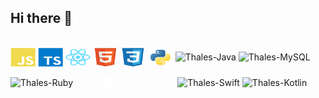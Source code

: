 ## Hi there 👋

<!--
**euthacrazy/euthacrazy** is a ✨ _special_ ✨ repository because its `README.md` (this file) appears on your GitHub profile.

Here are some ideas to get you started:

- 🔭 I’m currently working on ...
- 🌱 I’m currently learning ...
- 👯 I’m looking to collaborate on ...
- 🤔 I’m looking for help with ...
- 💬 Ask me about ...
- 📫 How to reach me: ...
- 😄 Pronouns: ...
- ⚡ Fun fact: ...
-->

<div style="display: inline_block"><br>
  <img align="center" alt="Thales-Js" height="30" width="40" src="https://raw.githubusercontent.com/devicons/devicon/master/icons/javascript/javascript-plain.svg">
  <img align="center" alt="Thales-Ts" height="30" width="40" src="https://raw.githubusercontent.com/devicons/devicon/master/icons/typescript/typescript-plain.svg">
  <img align="center" alt="Thales-React" height="30" width="40" src="https://raw.githubusercontent.com/devicons/devicon/master/icons/react/react-original.svg">
  <img align="center" alt="Thales-HTML" height="30" width="40" src="https://raw.githubusercontent.com/devicons/devicon/master/icons/html5/html5-original.svg">
  <img align="center" alt="Thales-CSS" height="30" width="40" src="https://raw.githubusercontent.com/devicons/devicon/master/icons/css3/css3-original.svg">
  <img align="center" alt="Thales-Python" height="30" width="40" src="https://raw.githubusercontent.com/devicons/devicon/master/icons/python/python-original.svg">
  <img align="center" alt="Thales-Java" height="30" width="40" src="https://icongr.am/devicon/java-original.svg">
  <img align="center" alt="Thales-MySQL" height="30" width="40" src="https://icongr.am/devicon/mysql-original-wordmark.svg">
  <img align="center" alt="Thales-Ruby" height="30" width="40" src="https://icongr.am/devicon/ruby-original.svg">
 <svg align="center" alt="Thales-Rust" height="30" width="40" viewBox="0 0 128 128" xmlns="http://www.w3.org/2000/svg">
  <path fill="#ffffff" d="M64.002 7.004c-31.48 0-57 25.518-57 57 0 31.48 25.52 57 57 57 31.48 0 57-25.52 57-57 0-31.48-25.52-57-57-57zm0 10.338c25.751 0 46.663 20.912 46.663 46.662 0 25.751-20.912 46.664-46.663 46.664-25.75 0-46.662-20.913-46.662-46.664 0-25.75 20.912-46.662 46.662-46.662z"/>
 
</svg>
 <img align="center" alt="Thales-Solidity" height="30" width="40" src="https://cdn.jsdelivr.net/gh/devicons/devicon@latest/icons/solidity/solidity-original.svg" style="filter: brightness(0) invert(1);">
 <img align="center" alt="Thales-Swift" height="30" width="40" src="https://cdn.jsdelivr.net/gh/devicons/devicon@latest/icons/swift/swift-original.svg">
 <img align="center" alt="Thales-Kotlin" height="30" width="40" src="https://cdn.jsdelivr.net/gh/devicons/devicon@latest/icons/kotlin/kotlin-original.svg">

  
</div>
